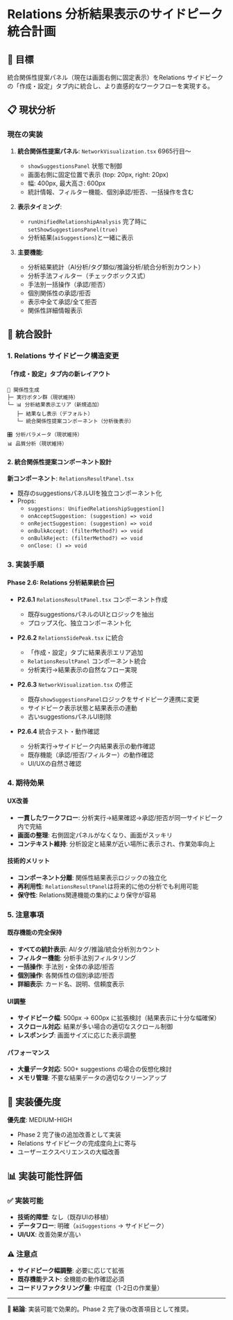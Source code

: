 # Relations 分析結果表示のサイドピーク統合計画

## 🎯 目標
統合関係性提案パネル（現在は画面右側に固定表示）をRelations サイドピークの「作成・設定」タブ内に統合し、より直感的なワークフローを実現する。

## 📋 現状分析

### 現在の実装
1. **統合関係性提案パネル**: `NetworkVisualization.tsx` 6965行目〜
   - `showSuggestionsPanel` 状態で制御
   - 画面右側に固定位置で表示 (top: 20px, right: 20px)
   - 幅: 400px, 最大高さ: 600px
   - 統計情報、フィルター機能、個別承認/拒否、一括操作を含む

2. **表示タイミング**: 
   - `runUnifiedRelationshipAnalysis` 完了時に `setShowSuggestionsPanel(true)`
   - 分析結果(`aiSuggestions`)と一緒に表示

3. **主要機能**:
   - 分析結果統計（AI分析/タグ類似/推論分析/統合分析別カウント）
   - 分析手法フィルター（チェックボックス式）
   - 手法別一括操作（承認/拒否）
   - 個別関係性の承認/拒否
   - 表示中全て承認/全て拒否
   - 関係性詳細情報表示

## 🎨 統合設計

### 1. Relations サイドピーク構造変更

#### 「作成・設定」タブ内の新レイアウト
```
🔗 関係性生成
├─ 実行ボタン群（現状維持）
└─ 📊 分析結果表示エリア（新規追加）
   ├─ 結果なし表示（デフォルト）
   └─ 統合関係性提案コンポーネント（分析後表示）

🎛️ 分析パラメータ（現状維持）
📊 品質分析（現状維持）
```

#### 2. 統合関係性提案コンポーネント設計

**新コンポーネント**: `RelationsResultPanel.tsx`
- 既存のsuggestionsパネルUIを独立コンポーネント化
- Props:
  - `suggestions: UnifiedRelationshipSuggestion[]`
  - `onAcceptSuggestion: (suggestion) => void`
  - `onRejectSuggestion: (suggestion) => void`
  - `onBulkAccept: (filterMethod?) => void`
  - `onBulkReject: (filterMethod?) => void`
  - `onClose: () => void`

### 3. 実装手順

#### Phase 2.6: Relations 分析結果統合 🆕
- **P2.6.1** `RelationsResultPanel.tsx` コンポーネント作成
  - 既存suggestionsパネルのUIとロジックを抽出
  - プロップス化、独立コンポーネント化
  
- **P2.6.2** `RelationsSidePeak.tsx` に統合
  - 「作成・設定」タブに結果表示エリア追加
  - `RelationsResultPanel` コンポーネント統合
  - 分析実行→結果表示の自然なフロー実現

- **P2.6.3** `NetworkVisualization.tsx` の修正
  - 既存`showSuggestionsPanel`ロジックをサイドピーク連携に変更
  - サイドピーク表示状態と結果表示の連動
  - 古いsuggestionsパネルUI削除

- **P2.6.4** 統合テスト・動作確認
  - 分析実行→サイドピーク内結果表示の動作確認
  - 既存機能（承認/拒否/フィルター）の動作確認
  - UI/UXの自然さ確認

### 4. 期待効果

#### UX改善
- **一貫したワークフロー**: 分析実行→結果確認→承認/拒否が同一サイドピーク内で完結
- **画面の整理**: 右側固定パネルがなくなり、画面がスッキリ
- **コンテキスト維持**: 分析設定と結果が近い場所に表示され、作業効率向上

#### 技術的メリット
- **コンポーネント分離**: 関係性結果表示ロジックの独立化
- **再利用性**: `RelationsResultPanel`は将来的に他の分析でも利用可能
- **保守性**: Relations関連機能の集約により保守が容易

### 5. 注意事項

#### 既存機能の完全保持
- **すべての統計表示**: AI/タグ/推論/統合分析別カウント
- **フィルター機能**: 分析手法別フィルタリング
- **一括操作**: 手法別・全体の承認/拒否
- **個別操作**: 各関係性の個別承認/拒否
- **詳細表示**: カード名、説明、信頼度表示

#### UI調整
- **サイドピーク幅**: 500px → 600px に拡張検討（結果表示に十分な幅確保）
- **スクロール対応**: 結果が多い場合の適切なスクロール制御
- **レスポンシブ**: 画面サイズに応じた表示調整

#### パフォーマンス
- **大量データ対応**: 500+ suggestions の場合の仮想化検討
- **メモリ管理**: 不要な結果データの適切なクリーンアップ

## 🚀 実装優先度

**優先度**: MEDIUM-HIGH
- Phase 2 完了後の追加改善として実装
- Relations サイドピークの完成度向上に寄与
- ユーザーエクスペリエンスの大幅改善

## 📊 実装可能性評価

### ✅ 実装可能
- **技術的障壁**: なし（既存UIの移植）
- **データフロー**: 明確（`aiSuggestions` → サイドピーク）
- **UI/UX**: 改善効果が高い

### ⚠️ 注意点
- **サイドピーク幅調整**: 必要に応じて拡張
- **既存機能テスト**: 全機能の動作確認必須
- **コードリファクタリング量**: 中程度（1-2日の作業量）

---

**📝 結論**: 実装可能で効果的。Phase 2 完了後の改善項目として推奨。
